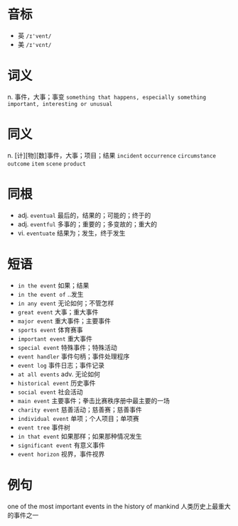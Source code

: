 # 音标

- 英 `/ɪ'vent/`
- 美 `/ɪ'vɛnt/`

# 词义

n. 事件，大事；事变
`something that happens, especially something important, interesting or unusual`

# 同义

n. [计][物][数]事件，大事；项目；结果
`incident` `occurrence` `circumstance` `outcome` `item` `scene` `product`

# 同根

- adj. `eventual` 最后的，结果的；可能的；终于的
- adj. `eventful` 多事的；重要的；多变故的；重大的
- vi. `eventuate` 结果为；发生，终于发生

# 短语

- `in the event` 如果；结果
- `in the event of` ..发生
- `in any event` 无论如何；不管怎样
- `great event` 大事；重大事件
- `major event` 重大事件；主要事件
- `sports event` 体育赛事
- `important event` 重大事件
- `special event` 特殊事件；特殊活动
- `event handler` 事件句柄；事件处理程序
- `event log` 事件日志；事件记录
- `at all events` adv. 无论如何
- `historical event` 历史事件
- `social event` 社会活动
- `main event` 主要事件；拳击比赛秩序册中最主要的一场
- `charity event` 慈善活动；慈善赛；慈善事件
- `individual event` 单项；个人项目；单项赛
- `event tree` 事件树
- `in that event` 如果那样；如果那种情况发生
- `significant event` 有意义事件
- `event horizon` 视界，事件视界

# 例句

one of the most important events in the history of mankind
人类历史上最重大的事件之一


